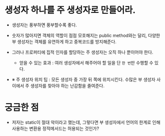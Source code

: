 # 생성자 하나를 주 생성자로 만들어라.
- 생성자는 풍부하면 풍부할수록 좋다.
- 숫자가 많아지면 객체의 역할이 점점 모호해지는 public method와는 달리, 다양한 부 생성자는 객체를 유연하게 하고 중복코드를 방지해준다.
- 그러나 프로퍼티에 집적 인자를 할당하는 주 생성자는 오직 하나 뿐이어야 한다.
  - 얻을 수 있는 효과 : 여러 생성자에서 해주어야 할 일을 단 `한 번`만 수행할 수 있다.

- ※ 주 생성자 위치 팁 : 모든 생성자 중 가장 뒤 쪽에 위치시킨다. 수많은 부 생성자 사이에서 주 생성자를 찾아야 하는 난감함을 줄여준다.

# 궁금한 점
 - 저자는 static이 절대 악이라고 했는데, 그렇다면 부 생성자에서 언어의 한계로 인해 사용하는 변환용 정적메서드는 허용되는 것인가?  
